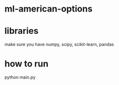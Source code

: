 # ml-american-options

# libraries
make sure you have numpy, scipy, scikit-learn, pandas

# how to run
python<version> main.py 
